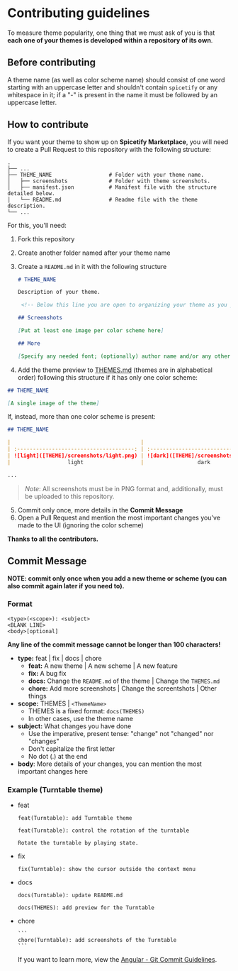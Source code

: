 # Contributing guidelines

To measure theme popularity, one thing that we must ask of you is that **each one of your themes is developed within a repository of its own**.

## Before contributing

A theme name (as well as color scheme name) should consist of one word starting with an uppercase letter and shouldn't contain `spicetify` or any whitespace in it; if a "-" is present in the name it must be followed by an uppercase letter.

## How to contribute

If you want your theme to show up on **Spicetify Marketplace**, you will need to create a Pull Request to this repository with the following structure:

```
.
├── ...
├── THEME_NAME                  # Folder with your theme name.
│   ├── screenshots             # Folder with theme screenshots.
│   ├── manifest.json           # Manifest file with the structure detailed below.
│   └── README.md               # Readme file with the theme description.
└── ...
```

For this, you'll need:

1. Fork this repository
2. Create another folder named after your theme name
3. Create a `README.md` in it with the following structure

   ```markdown
   # THEME_NAME

   Description of your theme.

    <!-- Below this line you are open to organizing your theme as you please -->

   ## Screenshots

   [Put at least one image per color scheme here]

   ## More

   [Specify any needed font; (optionally) author name and/or any other info about the theme]
   ```

4. Add the theme preview to [THEMES.md](./THEMES.md) (themes are in alphabetical order) following this structure if it has only one color scheme:

```markdown
## THEME_NAME

[A single image of the theme]
```

If, instead, more than one color scheme is present:

```markdown
## THEME_NAME

|                                         |                                       |
| :-------------------------------------: | :-----------------------------------: |
| ![light]([THEME]/screenshots/light.png) | ![dark]([THEME]/screenshots/dark.png) |
|                  light                  |                 dark                  |

...
```

> _Note_: All screenshots must be in PNG format and, additionally, must be uploaded to this repository.

5. Commit only once, more details in the **Commit Message**
6. Open a Pull Request and mention the most important changes you've made to the UI (ignoring the color scheme)

**Thanks to all the contributors.**

## Commit Message

**NOTE: commit only once when you add a new theme or scheme (you can also commit again later if you need to).**

### Format

    <type>(<scope>): <subject>
    <BLANK LINE>
    <body>[optional]

**Any line of the commit message cannot be longer than 100 characters!**

- **type:** feat | fix | docs | chore
  - **feat:** A new theme | A new scheme | A new feature
  - **fix:** A bug fix
  - **docs:** Change the `README.md` of the theme | Change the `THEMES.md`
  - **chore:** Add more screenshots | Change the screentshots | Other things
- **scope:** THEMES | `<ThemeName>`
  - THEMES is a fixed format: `docs(THEMES)`
  - In other cases, use the theme name
- **subject:** What changes you have done
  - Use the imperative, present tense: "change" not "changed" nor "changes"
  - Don't capitalize the first letter
  - No dot (.) at the end
- **body**: More details of your changes, you can mention the most important changes here

### Example (Turntable theme)

- feat

  ```
  feat(Turntable): add Turntable theme
  ```

  ```
  feat(Turntable): control the rotation of the turntable

  Rotate the turntable by playing state.
  ```

- fix

  ```
  fix(Turntable): show the cursor outside the context menu
  ```

- docs

  ```
  docs(Turntable): update README.md
  ```

  ```
  docs(THEMES): add preview for the Turntable
  ```

- chore

      ```
      chore(Turntable): add screenshots of the Turntable
      ```

  If you want to learn more, view the [Angular - Git Commit Guidelines](https://github.com/angular/angular.js/blob/master/DEVELOPERS.md#-git-commit-guidelines).

